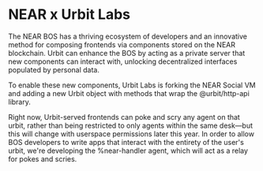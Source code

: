 # NEAR x Urbit Labs

The NEAR BOS has a thriving ecosystem of developers and an innovative method for composing frontends via components stored on the NEAR blockchain. Urbit can enhance the BOS by acting as a private server that new components can interact with, unlocking decentralized interfaces populated by personal data.

To enable these new components, Urbit Labs is forking the NEAR Social VM and adding a new Urbit object with methods that wrap the @urbit/http-api library.

Right now, Urbit-served frontends can poke and scry any agent on that urbit, rather than being restricted to only agents within the same desk—but this will change with userspace permissions later this year. In order to allow BOS developers to write apps that interact with the entirety of the user's urbit, we're developing the %near-handler agent, which will act as a relay for pokes and scries.
